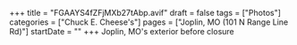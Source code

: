 +++
title = "FGAAYS4fZFjMXb27tAbp.avif"
draft = false
tags = ["Photos"]
categories = ["Chuck E. Cheese's"]
pages = ["Joplin, MO (101 N Range Line Rd)"]
startDate = ""
+++
Joplin, MO's exterior before closure
